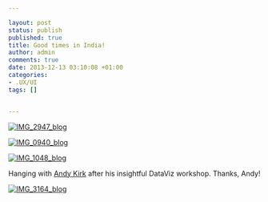 ```yaml
---

layout: post
status: publish
published: true
title: Good times in India!
author: admin
comments: true
date: 2013-12-13 03:10:08 +01:00
categories:
- .UX/UI
tags: []


---
```


[![IMG_2947_blog](http://www.bridgercreative.com/wp-content/uploads/2013/12/IMG_2947_blog.jpg)](http://www.bridgercreative.com/wp-content/uploads/2013/12/IMG_2947_blog.jpg)

[![IMG_0940_blog](http://www.bridgercreative.com/wp-content/uploads/2013/12/IMG_0940_blog.jpg)](http://www.bridgercreative.com/wp-content/uploads/2013/12/IMG_0940_blog.jpg)

[![IMG_1048_blog](http://www.bridgercreative.com/wp-content/uploads/2013/12/IMG_1048_blog.jpg)](http://www.bridgercreative.com/wp-content/uploads/2013/12/IMG_1048_blog.jpg)

Hanging with [Andy Kirk](http://www.visualisingdata.com/) after his insightful DataViz workshop. Thanks, Andy!

[![IMG_3164_blog](http://www.bridgercreative.com/wp-content/uploads/2013/12/IMG_3164_blog.jpg)](http://www.bridgercreative.com/wp-content/uploads/2013/12/IMG_3164_blog.jpg)
